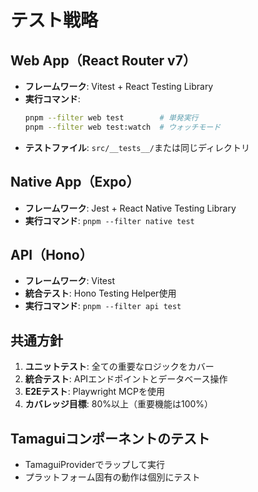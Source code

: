 # テスト戦略

## Web App（React Router v7）
- **フレームワーク**: Vitest + React Testing Library
- **実行コマンド**:
  ```bash
  pnpm --filter web test        # 単発実行
  pnpm --filter web test:watch  # ウォッチモード
  ```
- **テストファイル**: `src/__tests__/`または同じディレクトリ

## Native App（Expo）
- **フレームワーク**: Jest + React Native Testing Library
- **実行コマンド**: `pnpm --filter native test`

## API（Hono）
- **フレームワーク**: Vitest
- **統合テスト**: Hono Testing Helper使用
- **実行コマンド**: `pnpm --filter api test`

## 共通方針
1. **ユニットテスト**: 全ての重要なロジックをカバー
2. **統合テスト**: APIエンドポイントとデータベース操作
3. **E2Eテスト**: Playwright MCPを使用
4. **カバレッジ目標**: 80%以上（重要機能は100%）

## Tamaguiコンポーネントのテスト
- TamaguiProviderでラップして実行
- プラットフォーム固有の動作は個別にテスト